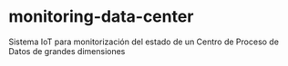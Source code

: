 # monitoring-data-center
Sistema IoT para monitorización del estado de un Centro de Proceso de Datos de grandes dimensiones
